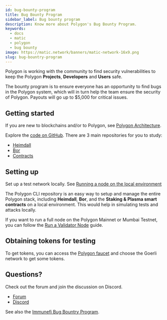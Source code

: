 ```yaml
---
id: bug-bounty-program
title: Bug Bounty Program
sidebar_label: Bug bounty program
description: Know more about Polygon's Bug Bounty Program.
keywords:
  - docs
  - matic
  - polygon
  - bug bounty
image: https://matic.network/banners/matic-network-16x9.png 
slug: bug-bountry-program
---
```


Polygon is working with the community to find security vulnerabilities to keep the Polygon **Projects**, **Developers** and **Users** safe.

The bounty program is to ensure everyone has an opportunity to find bugs in the Polygon system, which will in turn help the team ensure the security of Polygon. Payouts will go up to $5,000 for critical issues.

## Getting started

If you are new to blockchains and/or to Polygon, see [Polygon Architecture](/docs/home/architecture/polygon-architecture).

Explore the [code on GitHub](https://github.com/maticnetwork). There are 3 main repositories for you to study:

* [Heimdall](https://github.com/maticnetwork/heimdall)
* [Bor](https://github.com/maticnetwork/bor)
* [Contracts](https://github.com/maticnetwork/contracts)

## Setting up

Set up a test network locally. See [Running a node on the local environment](https://github.com/maticnetwork/matic-cli)

The Polygon CLI repository is an easy way to setup and manage the entire Polygon stack, including **Heimdall**, **Bor**, and the **Staking & Plasma smart contracts** on a local environment. This would help in simulating tests and attacks locally.

If you want to run a full node on the Polygon Mainnet or Mumbai Testnet, you can follow the
[Run a Validator Node](/docs/validate/validate/run-validator) guide.

## Obtaining tokens for testing

To get tokens, you can access the [Polygon faucet](https://faucet.polygon.technology/) and choose the Goerli network to get some tokens.

## Questions?

Check out the forum and join the discussion on Discord.

* [Forum](https://forum.polygon.technology)
* [Discord](https://discord.gg/polygon)

See also the [Immunefi  Bug Bountry Program](https://immunefi.com/bounty/polygon/).
